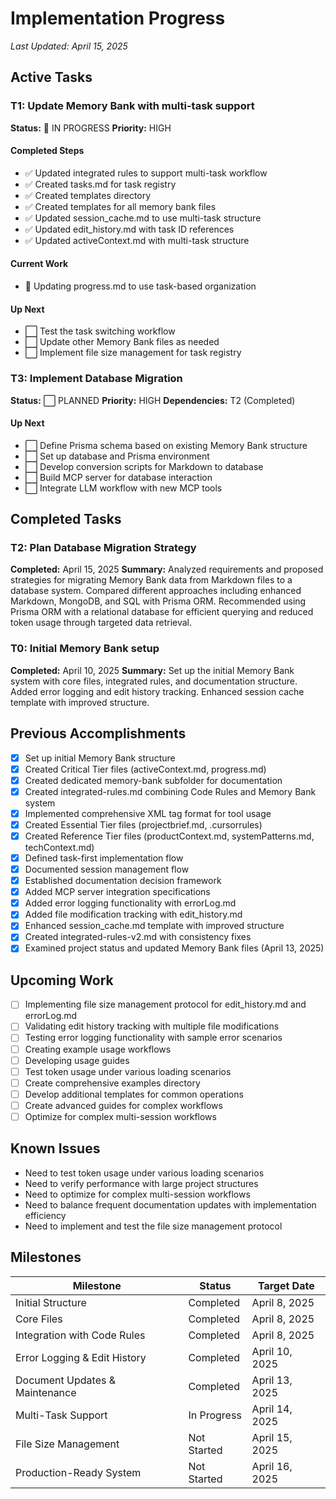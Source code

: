 # Implementation Progress

*Last Updated: April 15, 2025*

## Active Tasks

### T1: Update Memory Bank with multi-task support
**Status:** 🔄 IN PROGRESS
**Priority:** HIGH

#### Completed Steps
- ✅ Updated integrated rules to support multi-task workflow
- ✅ Created tasks.md for task registry
- ✅ Created templates directory
- ✅ Created templates for all memory bank files
- ✅ Updated session_cache.md to use multi-task structure
- ✅ Updated edit_history.md with task ID references
- ✅ Updated activeContext.md with multi-task structure

#### Current Work
- 🔄 Updating progress.md to use task-based organization

#### Up Next
- ⬜ Test the task switching workflow
- ⬜ Update other Memory Bank files as needed
- ⬜ Implement file size management for task registry

### T3: Implement Database Migration
**Status:** ⬜ PLANNED
**Priority:** HIGH
**Dependencies:** T2 (Completed)

#### Up Next
- ⬜ Define Prisma schema based on existing Memory Bank structure
- ⬜ Set up database and Prisma environment
- ⬜ Develop conversion scripts for Markdown to database
- ⬜ Build MCP server for database interaction
- ⬜ Integrate LLM workflow with new MCP tools

## Completed Tasks

### T2: Plan Database Migration Strategy
**Completed:** April 15, 2025
**Summary:** Analyzed requirements and proposed strategies for migrating Memory Bank data from Markdown files to a database system. Compared different approaches including enhanced Markdown, MongoDB, and SQL with Prisma ORM. Recommended using Prisma ORM with a relational database for efficient querying and reduced token usage through targeted data retrieval.

### T0: Initial Memory Bank setup
**Completed:** April 10, 2025
**Summary:** Set up the initial Memory Bank system with core files, integrated rules, and documentation structure. Added error logging and edit history tracking. Enhanced session cache template with improved structure.

## Previous Accomplishments
- [x] Set up initial Memory Bank structure
- [x] Created Critical Tier files (activeContext.md, progress.md)
- [x] Created dedicated memory-bank subfolder for documentation
- [x] Created integrated-rules.md combining Code Rules and Memory Bank system
- [x] Implemented comprehensive XML tag format for tool usage
- [x] Created Essential Tier files (projectbrief.md, .cursorrules)
- [x] Created Reference Tier files (productContext.md, systemPatterns.md, techContext.md)
- [x] Defined task-first implementation flow
- [x] Documented session management flow
- [x] Established documentation decision framework
- [x] Added MCP server integration specifications
- [x] Added error logging functionality with errorLog.md
- [x] Added file modification tracking with edit_history.md
- [x] Enhanced session_cache.md template with improved structure
- [x] Created integrated-rules-v2.md with consistency fixes
- [x] Examined project status and updated Memory Bank files (April 13, 2025)

## Upcoming Work
- [ ] Implementing file size management protocol for edit_history.md and errorLog.md
- [ ] Validating edit history tracking with multiple file modifications
- [ ] Testing error logging functionality with sample error scenarios
- [ ] Creating example usage workflows
- [ ] Developing usage guides
- [ ] Test token usage under various loading scenarios
- [ ] Create comprehensive examples directory
- [ ] Develop additional templates for common operations
- [ ] Create advanced guides for complex workflows
- [ ] Optimize for complex multi-session workflows

## Known Issues
- Need to test token usage under various loading scenarios
- Need to verify performance with large project structures
- Need to optimize for complex multi-session workflows
- Need to balance frequent documentation updates with implementation efficiency
- Need to implement and test the file size management protocol

## Milestones
| Milestone | Status | Target Date |
|-----------|--------|-------------|
| Initial Structure | Completed | April 8, 2025 |
| Core Files | Completed | April 8, 2025 |
| Integration with Code Rules | Completed | April 8, 2025 |
| Error Logging & Edit History | Completed | April 10, 2025 |
| Document Updates & Maintenance | Completed | April 13, 2025 |
| Multi-Task Support | In Progress | April 14, 2025 |
| File Size Management | Not Started | April 15, 2025 |
| Production-Ready System | Not Started | April 16, 2025 |
